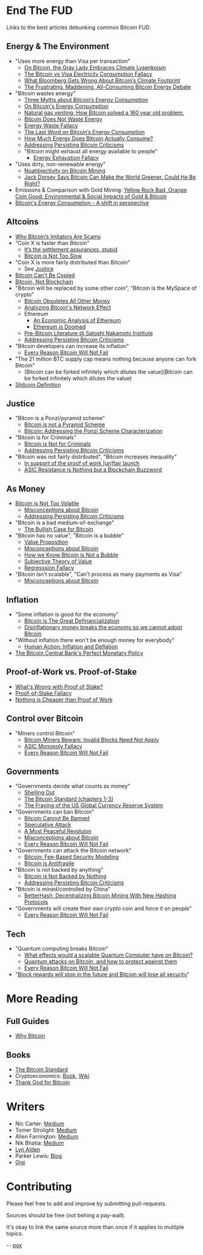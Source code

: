 # End The FUD

Links to the best articles debunking common Bitcoin FUD.

## Energy & The Environment

* "Uses more energy than Visa per transaction"
  * [On Bitcoin, the Gray Lady Embraces Climate Lysenkoism](https://medium.com/@nic__carter/on-bitcoin-the-gray-lady-embraces-climate-lysenkoism-a2d31e465ec0)
  * [The Bitcoin vs Visa Electricity Consumption Fallacy](https://hackernoon.com/the-bitcoin-vs-visa-electricity-consumption-fallacy-8cf194987a50)
  * [What Bloomberg Gets Wrong About Bitcoin’s Climate Footprint](https://www.coindesk.com/what-bloomberg-gets-wrong-about-bitcoins-climate-footprint)
  * [The Frustrating, Maddening, All-Consuming Bitcoin Energy Debate](https://www.coindesk.com/frustrating-maddening-all-consuming-bitcoin-energy-debate)
* "Bitcoin wastes energy"
  * [Three Myths about Bitcoin’s Energy Consumption](https://blog.trezor.io/three-myths-about-bitcoins-energy-consumption-ef613a1f3d5)
  * [On Bitcoin's Energy Consumption](https://docsend.com/view/adwmdeeyfvqwecj2)
  * [Natural gas venting: How Bitcoin solved a 160 year old problem.](https://www.upstreamdata.ca/post/natural-gas-venting-how-bitcoin-solved-a-160-year-old-problem)
  * [Bitcoin Does Not Waste Energy](https://nakamotoinstitute.org/mempool/bitcoin-does-not-waste-energy/)
  * [Energy Waste Fallacy](https://github.com/libbitcoin/libbitcoin-system/wiki/Energy-Waste-Fallacy)
  * [The Last Word on Bitcoin’s Energy Consumption](https://www.coindesk.com/the-last-word-on-bitcoins-energy-consumption)
  * [How Much Energy Does Bitcoin Actually Consume?](https://hbr.org/2021/05/how-much-energy-does-bitcoin-actually-consume)
  * [Addressing Persisting Bitcoin Criticisms](https://www.fidelitydigitalassets.com/articles/addressing-bitcoin-criticisms)
  * "Bitcoin might exhaust all energy available to people"
    * [Energy Exhaustion Fallacy](https://github.com/libbitcoin/libbitcoin-system/wiki/Energy-Exhaustion-Fallacy)
* "Uses dirty, non-renewable energy"
  * [Noahbjectivity on Bitcoin Mining](https://medium.com/@nic__carter/noahbjectivity-on-bitcoin-mining-2052226310cb)
  * [Jack Dorsey Says Bitcoin Can Make the World Greener. Could He Be Right?](https://nymag.com/intelligencer/2021/05/jack-dorsey-says-bitcoin-is-climate-friendly-is-he-right.html)
* Emissions & Comparison with Gold Mining: [Yellow Rock Bad, Orange Coin Good: Environmental & Social Impacts of Gold & Bitcoin](https://youtu.be/ns_I2LpeAbQ?t=26084)
* [Bitcoin's Energy Consumption - A shift in perspective](https://dergigi.com/2018/06/10/bitcoin-s-energy-consumption/)

## Altcoins

* [Why Bitcoin’s Imitators Are Scams](https://tomerstrolight.medium.com/why-bitcoins-imitators-are-scams-e38fab4c78ba)
* "Coin X is faster than Bitcoin"
  * [It’s the settlement assurances, stupid](https://medium.com/@nic__carter/its-the-settlement-assurances-stupid-5dcd1c3f4e41)
  * [Bitcoin is Not Too Slow](https://nakamotoinstitute.org/mempool/bitcoin-is-not-too-slow/)
* "Coin X is more fairly distributed than Bitcoin"
  * See [Justice](#justice)
* [Bitcoin Can't Be Copied](https://nakamotoinstitute.org/mempool/bitcoin-cant-be-copied/)
* [Bitcoin, Not Blockchain](https://nakamotoinstitute.org/mempool/bitcoin-not-blockchain/)
* "Bitcoin will be replaced by some other coin", "Bitcoin is the MySpace of crypto"
  * [Bitcoin Obsoletes All Other Money](https://nakamotoinstitute.org/mempool/bitcoin-obsoletes-all-other-money/)
  * [Analyzing Bitcoin's Network Effect](https://www.lynalden.com/bitcoins-network-effect/)
  * Ethereum
    * [An Economic Analysis of Ethereum](https://www.lynalden.com/ethereum-analysis/)
    * [Ethereum is Doomed](https://nakamotoinstitute.org/mempool/ethereum-is-doomed/)
  * [Pre-Bitcoin Literature @ Satoshi Nakamoto Institute](https://nakamotoinstitute.org/literature/)
  * [Addressing Persisting Bitcoin Criticisms](https://www.fidelitydigitalassets.com/articles/addressing-bitcoin-criticisms)
* "Bitcoin developers can increase its inflation"
  * [Every Reason Bitcoin Will Not Fail](https://safehodl.github.io/failure/#scarcity-can-be-changed)
* "The 21 million BTC supply cap means nothing because anyone can fork Bitcoin"
  * [Bitcoin can be forked infinitely which dilutes the value](Bitcoin can be forked infinitely which dilutes the value)
* [Shitcoin Definition](https://github.com/libbitcoin/libbitcoin-system/wiki/Shitcoin-Definition)

## Justice

* "Bitcon is a Ponzi/pyramid scheme"
  * [Bitcoin is not a Pyramid Scheme](https://nakamotoinstitute.org/mempool/bitcoin-is-not-a-pyramid-scheme/)
  * [Bitcoin: Addressing the Ponzi Scheme Characterization](https://www.lynalden.com/bitcoin-ponzi-scheme/)
* "Bitcoin is for Criminals"
  * [Bitcoin is Not for Criminals](https://nakamotoinstitute.org/mempool/bitcoin-is-not-for-criminals/)
  * [Addressing Persisting Bitcoin Criticisms](https://www.fidelitydigitalassets.com/articles/addressing-bitcoin-criticisms)
* "Bitcoin was not fairly distributed", "Bitcoin increases inequality"
  * [In support of the proof of work [un]fair launch](https://medium.com/@nic__carter/in-support-of-the-proof-of-work-un-fair-launch-cd6e8f06358f)
  * [ASIC Resistance is Nothing but a Blockchain Buzzword](https://medium.com/hackernoon/asic-resistance-is-nothing-but-a-blockchain-buzzword-b91d3d770366)


## As Money

* [Bitcoin is Not Too Volatile](https://nakamotoinstitute.org/mempool/bitcoin-is-not-too-volatile/)
  * [Misconceptions about Bitcoin](https://www.lynalden.com/misconceptions-about-bitcoin/)
  * [Addressing Persisting Bitcoin Criticisms](https://www.fidelitydigitalassets.com/articles/addressing-bitcoin-criticisms)
* "Bitcoin is a bad medium-of-exchange"
  * [The Bullish Case for Bitcoin](https://nakamotoinstitute.org/mempool/the-bullish-case-for-bitcoin/)
* "Bitcoin has no value", "Bitcoin is a bubble"
  * [Value Proposition](https://github.com/libbitcoin/libbitcoin-system/wiki/Value-Proposition)
  * [Misconceptions about Bitcoin](https://www.lynalden.com/misconceptions-about-bitcoin/)
  * [How we Know Bitcoin is Not a Bubble](https://nakamotoinstitute.org/mempool/how-we-know-bitcoin-is-not-a-bubble/)
  * [Subjective Theory of Value](https://en.m.wikipedia.org/wiki/Subjective_theory_of_value)
  * [Regresssion Fallacy](https://github.com/libbitcoin/libbitcoin-system/wiki/Regression-Fallacy)
* "Bitcoin isn't scalable", "Can't process as many payments as Visa"
  * [Misconceptions about Bitcoin](https://www.lynalden.com/misconceptions-about-bitcoin/)

## Inflation

* "Some inflation is good for the economy"
  * [Bitcoin is The Great Definancialization](https://nakamotoinstitute.org/mempool/bitcoin-is-the-great-definancialization/)
  * [Disinflationary money breaks the economy so we cannot adopt Bitcoin](https://safehodl.github.io/failure/#disinflationary-money-breaks-the)
* "Without inflation there won't be enough money for everybody"
  * [Human Action: Inflation and Deflation](https://mises.org/library/inflation-and-deflation)
* [The Bitcoin Central Bank's Perfect Monetary Policy](https://nakamotoinstitute.org/mempool/the-bitcoin-central-banks-perfect-monetary-policy/)

## Proof-of-Work vs. Proof-of-Stake

* [What's Wrong with Proof of Stake?](https://medium.com/@BobMcElrath/whats-wrong-with-proof-of-stake-77d4f370be15)
* [Proof-of-Stake Fallacy](https://github.com/libbitcoin/libbitcoin-system/wiki/Proof-of-Stake-Fallacy)
* [Nothing is Cheaper than Proof of Work](https://www.truthcoin.info/blog/pow-cheapest/)

## Control over Bitcoin

* "Miners control Bitcoin"
  * [Bitcoin Miners Beware: Invalid Blocks Need Not Apply](https://medium.com/hackernoon/bitcoin-miners-beware-invalid-blocks-need-not-apply-51c293ee278b)
  * [ASIC Monopoly Fallacy](https://github.com/libbitcoin/libbitcoin-system/wiki/ASIC-Monopoly-Fallacy)
  * [Every Reason Bitcoin Will Not Fail](https://safehodl.github.io/failure/#miners-are-centralized-and)

## Governments

* "Governments decide what counts as money"
  * [Shelling Out](https://nakamotoinstitute.org/shelling-out/)
  * [The Bitcoin Standard (chapters 1-3)](https://saifedean.com/book/)
  * [The Fraying of the US Global Currency Reserve System](https://www.lynalden.com/fraying-petrodollar-system/)
* "Governments can ban Bitcoin"
  * [Bitcoin Cannot Be Banned](https://nakamotoinstitute.org/mempool/bitcoin-cannot-be-banned/)
  * [Speculative Attack](https://nakamotoinstitute.org/mempool/speculative-attack/)
  * [A Most Peaceful Revoluion](https://medium.com/@nic__carter/a-most-peaceful-revolution-8b63b64c203e)
  * [Misconceptions about Bitcoin](https://www.lynalden.com/misconceptions-about-bitcoin/)
  * [Every Reason Bitcoin Will Not Fail](https://safehodl.github.io/failure/#governments-will-stop)
* "Governments can attack the Bitcoin network"
  * [Bitcoin: Fee-Based Security Modeling](https://www.lynalden.com/bitcoin-security-modeling/)
  * [Bitcoin is Antifragile](https://unchained-capital.com/blog/bitcoin-is-antifragile/)
* "Bitcoin is not backed by anything"
  * [Bitcoin is Not Backed by Nothing](https://nakamotoinstitute.org/mempool/bitcoin-is-not-backed-by-nothing/)
  * [Addressing Persisting Bitcoin Criticisms](https://www.fidelitydigitalassets.com/articles/addressing-bitcoin-criticisms)
* "Bitcoin is mined/controlled by China"
  * [BetterHash: Decentralizing Bitcoin Mining With New Hashing Protocols](https://medium.com/hackernoon/betterhash-decentralizing-bitcoin-mining-with-new-hashing-protocols-291de178e3e0)
* "Governments will create their own crypto coin and force it on people"
  * [Every Reason Bitcoin Will Not Fail](https://safehodl.github.io/failure/#central-bank-digital-currencies)
 
## Tech

* "Quantum computing breaks Bitcoin"
  * [What effects would a scalable Quantum Computer have on Bitcoin?](https://bitcoin.stackexchange.com/questions/6062/what-effects-would-a-scalable-quantum-computer-have-on-bitcoin)
  * [Quantum attacks on Bitcoin, and how to protect against them](https://arxiv.org/abs/1710.10377)
  * [Every Reason Bitcoin Will Not Fail](https://safehodl.github.io/failure/#quantum-computing-will-break)
* "[Block rewards will stop in the future and Bitcoin will lose all security](https://safehodl.github.io/failure/#block-rewards-will-stop)"

# More Reading

## Full Guides

* [Why Bitcoin](https://tomerstrolight.medium.com/why-bitcoin-the-series-660fe20ec244)

## Books

* [The Bitcoin Standard](https://saifedean.com/book/)
* Cryptoeconomics: [Book](https://voskuil.org/cryptoeconomics/), [Wiki](https://github.com/libbitcoin/libbitcoin-system/wiki/Cryptoeconomics)
* [Thank God for Bitcoin](https://www.amazon.com/Thank-God-Bitcoin-Corruption-Redemption/dp/1641991216/ref=sr_1_1?dchild=1&keywords=thank+god+for+bitcoin&qid=1607152012&sr=8-1)

# Writers

* Nic Carter: [Medium](https://medium.com/@nic__carter)
* Tomer Strolight: [Medium](https://tomerstrolight.medium.com/)
* Allen Farrington: [Medium](https://allenfarrington.medium.com/)
* Nik Bhatia: [Medium](https://timevalueofbtc.medium.com/)
* [Lyn Alden](https://www.lynalden.com/author/penumbra/)
* Parker Lewis: [Blog](https://unchained-capital.com/blog/author/plewis/)
* [Gigi](https://dergigi.com/bitcoin/)

# Contributing

Please feel free to add and improve by submitting pull-requests.

Sources should be free (not behing a pay-wall).

It's okay to link the same source more than once if it applies to multiple topics.

-- [pox](https://twitter.com/xi27pox)
